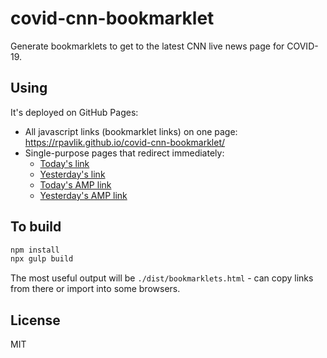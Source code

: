 # covid-cnn-bookmarklet

Generate bookmarklets to get to the latest CNN live news page for COVID-19.

## Using

It's deployed on GitHub Pages:

- All javascript links (bookmarklet links) on one page: <https://rpavlik.github.io/covid-cnn-bookmarklet/>
- Single-purpose pages that redirect immediately:
  - [Today's link](https://rpavlik.github.io/covid-cnn-bookmarklet/today.html)
  - [Yesterday's link](https://rpavlik.github.io/covid-cnn-bookmarklet/yesterday.html)
  - [Today's AMP link](https://rpavlik.github.io/covid-cnn-bookmarklet/today_amp.html)
  - [Yesterday's AMP link](https://rpavlik.github.io/covid-cnn-bookmarklet/yesterday_amp.html)

## To build

```sh
npm install
npx gulp build
```

The most useful output will be `./dist/bookmarklets.html` - can copy links from there or import into some browsers.

## License

MIT

